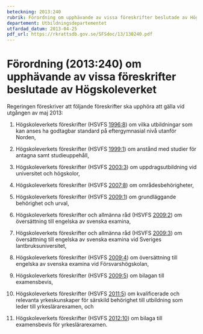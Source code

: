 ```yaml
---
beteckning: 2013:240
rubrik: Förordning om upphävande av vissa föreskrifter beslutade av Högskoleverket
departement: Utbildningsdepartementet
utfardad_datum: 2013-04-25
pdf_url: https://rkrattsdb.gov.se/SFSdoc/13/130240.pdf
---
```


# Förordning (2013:240) om upphävande av vissa föreskrifter beslutade av Högskoleverket

Regeringen föreskriver att följande föreskrifter ska upphöra att gälla vid utgången av maj 2013:

1. Högskoleverkets föreskrifter (HSVFS [1996:8](https://selex.se/eli/sfs/1996/8)) om vilka utbildningar som kan anses ha godtagbar standard på eftergymnasial nivå utanför Norden,

2. Högskoleverkets föreskrifter (HSVFS [1999:1](https://selex.se/eli/sfs/1999/1)) om anstånd med studier för antagna samt studieuppehåll,

3. Högskoleverkets föreskrifter (HSVFS [2003:3](https://selex.se/eli/sfs/2003/3)) om uppdragsutbildning vid universitet och högskolor,

4. Högskoleverkets föreskrifter (HSVFS [2007:8](https://selex.se/eli/sfs/2007/8)) om områdesbehörigheter,

5. Högskoleverkets föreskrifter (HSVFS [2009:1](https://selex.se/eli/sfs/2009/1)) om grundläggande behörighet och urval,

6. Högskoleverkets föreskrifter och allmänna råd (HSVFS [2009:2](https://selex.se/eli/sfs/2009/2)) om översättning till engelska av svenska examina,

7. Högskoleverkets föreskrifter och allmänna råd (HSVFS [2009:3](https://selex.se/eli/sfs/2009/3)) om översättning till engelska av svenska examina vid Sveriges lantbruksuniversitet,

8. Högskoleverkets föreskrifter (HSVFS [2009:4](https://selex.se/eli/sfs/2009/4)) om översättning till engelska av svenska examina vid Försvarshögskolan,

9. Högskoleverkets föreskrifter (HSVFS [2009:5](https://selex.se/eli/sfs/2009/5)) om bilagan till examensbevis,

10. Högskoleverkets föreskrifter (HSVFS [2011:5](https://selex.se/eli/sfs/2011/5)) om kvalificerade och relevanta yrkeskunskaper för särskild behörighet till utbildning som leder till yrkeslärarexamen, och

11. Högskoleverkets föreskrifter (HSVFS [2012:10](https://selex.se/eli/sfs/2012/10)) om bilaga till examensbevis för yrkeslärarexamen.